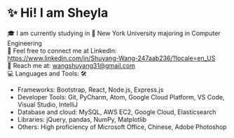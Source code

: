 # :sparkles: Hi! I am Sheyla

:mortar_board:  I am currently studying in  :purple_heart: New York University majoring in Computer Engineering  
:hibiscus: Feel free to connect me at Linkedln:  https://www.linkedin.com/in/Shuyang-Wang-247aab236/?locale=en_US   
:e-mail:  Reach me at: wangshuyang31@gmail.com  
💻 Languages and Tools: 🛠️

* Frameworks: Bootstrap, React, Node.js, Express.js
* Developer Tools: Git, PyCharm, Atom, Google Cloud Platform, VS Code, Visual Studio, IntelliJ   
* Database and cloud: MySQL, AWS EC2, Google Cloud, Elasticsearch
* Libraries: jQuery, pandas, NumPy, Matplotlib 
* Others: High proficiency of Microsoft Office, Chinese, Adobe Photoshop
